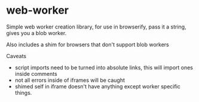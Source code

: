 web-worker
====

Simple web worker creation library, for use in browserify, pass it a string, gives you a blob worker.

Also includes a shim for browsers that don't support blob workers

Caveats

- script imports need to be turned into absolute links, this will import ones inside comments
- not all errors inside of iframes will be caught
- shimed self in iframe doesn't have anything except worker specific things.